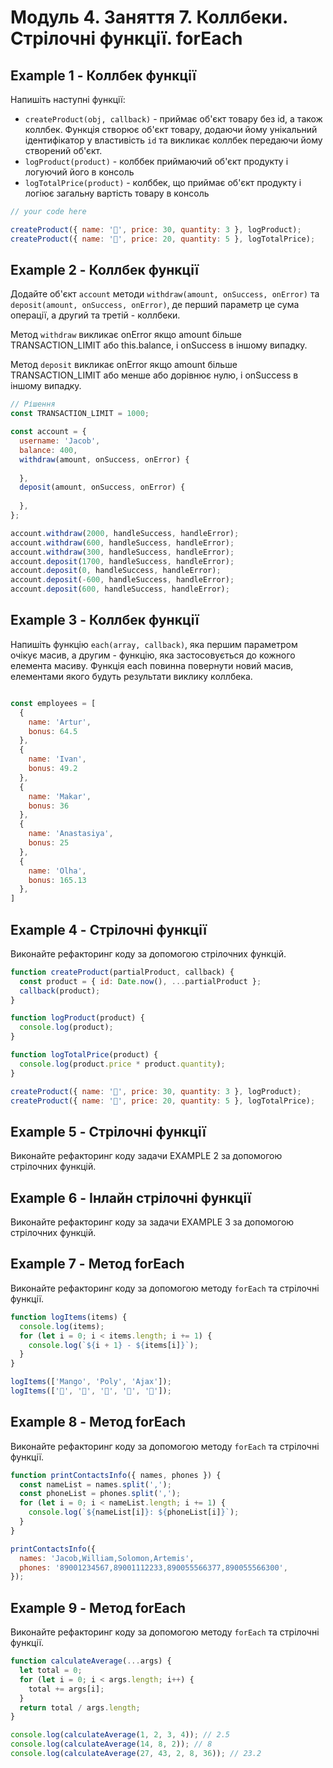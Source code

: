 # Модуль 4. Заняття 7. Коллбеки. Стрілочні функції. forEach

## Example 1 - Коллбек функції

Напишіть наступні функції:

- `createProduct(obj, callback)` - приймає об'єкт товару без id, а також
  коллбек. Функція створює об'єкт товару, додаючи йому унікальний ідентифікатор у
  властивість `id` та викликає коллбек передаючи йому створений об'єкт.
- `logProduct(product)` - колббек приймаючий об'єкт продукту і логуючий його в
  консоль
- `logTotalPrice(product)` - колббек, що приймає об'єкт продукту і логіює загальну 
  вартість товару в консоль

```js
// your code here

createProduct({ name: '🍎', price: 30, quantity: 3 }, logProduct);
createProduct({ name: '🍋', price: 20, quantity: 5 }, logTotalPrice);
```

## Example 2 - Коллбек функції

Додайте об'єкт `account` методи `withdraw(amount, onSuccess, onError)` та
`deposit(amount, onSuccess, onError)`, де перший параметр це сума операції, а
другий та третій - коллбеки.

Метод `withdraw` викликає onError якщо amount більше TRANSACTION_LIMIT або
this.balance, і onSuccess в іншому випадку.

Метод `deposit` викликає onError якщо amount більше TRANSACTION_LIMIT або менше
або дорівнює нулю, і onSuccess в іншому випадку.

```js
// Рішення
const TRANSACTION_LIMIT = 1000;

const account = {
  username: 'Jacob',
  balance: 400,
  withdraw(amount, onSuccess, onError) {
    
  },
  deposit(amount, onSuccess, onError) {
    
  },
};

account.withdraw(2000, handleSuccess, handleError);
account.withdraw(600, handleSuccess, handleError);
account.withdraw(300, handleSuccess, handleError);
account.deposit(1700, handleSuccess, handleError);
account.deposit(0, handleSuccess, handleError);
account.deposit(-600, handleSuccess, handleError);
account.deposit(600, handleSuccess, handleError);
```

## Example 3 - Коллбек функції

Напишіть функцію `each(array, callback)`, яка першим параметром очікує
масив, а другим - функцію, яка застосовується до кожного елемента масиву.
Функція each повинна повернути новий масив, елементами якого будуть результати
виклику коллбека.

```js

const employees = [
  {
    name: 'Artur',
    bonus: 64.5
  },
  {
    name: 'Ivan',
    bonus: 49.2
  },
  {
    name: 'Makar',
    bonus: 36
  },
  {
    name: 'Anastasiya',
    bonus: 25
  },
  {
    name: 'Olha',
    bonus: 165.13
  },
]
```

## Example 4 - Стрілочні функції

Виконайте рефакторинг коду за допомогою стрілочних функцій.

```js
function createProduct(partialProduct, callback) {
  const product = { id: Date.now(), ...partialProduct };
  callback(product);
}

function logProduct(product) {
  console.log(product);
}

function logTotalPrice(product) {
  console.log(product.price * product.quantity);
}

createProduct({ name: '🍎', price: 30, quantity: 3 }, logProduct);
createProduct({ name: '🍋', price: 20, quantity: 5 }, logTotalPrice);
```

## Example 5 - Стрілочні функції
Виконайте рефакторинг коду задачи EXAMPLE 2 за допомогою стрілочних функцій.

## Example 6 - Інлайн стрілочні функції
Виконайте рефакторинг коду за задачи EXAMPLE 3 за допомогою стрілочних функцій.

## Example 7 - Метод forEach

Виконайте рефакторинг коду за допомогою методу `forEach` та стрілочні функції.

```js
function logItems(items) {
  console.log(items);
  for (let i = 0; i < items.length; i += 1) {
    console.log(`${i + 1} - ${items[i]}`);
  }
}

logItems(['Mango', 'Poly', 'Ajax']);
logItems(['🍎', '🍇', '🍑', '🍌', '🍋']);
```

## Example 8 - Метод forEach

Виконайте рефакторинг коду за допомогою методу `forEach` та стрілочні функції.

```js
function printContactsInfo({ names, phones }) {
  const nameList = names.split(',');
  const phoneList = phones.split(',');
  for (let i = 0; i < nameList.length; i += 1) {
    console.log(`${nameList[i]}: ${phoneList[i]}`);
  }
}

printContactsInfo({
  names: 'Jacob,William,Solomon,Artemis',
  phones: '89001234567,89001112233,890055566377,890055566300',
});
```

## Example 9 - Метод forEach

Виконайте рефакторинг коду за допомогою методу `forEach` та стрілочні функції.

```js
function calсulateAverage(...args) {
  let total = 0;
  for (let i = 0; i < args.length; i++) {
    total += args[i];
  }
  return total / args.length;
}

console.log(calсulateAverage(1, 2, 3, 4)); // 2.5
console.log(calсulateAverage(14, 8, 2)); // 8
console.log(calсulateAverage(27, 43, 2, 8, 36)); // 23.2
```